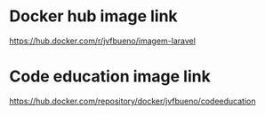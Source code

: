 
# Docker hub image link
https://hub.docker.com/r/jvfbueno/imagem-laravel


# Code education image link
https://hub.docker.com/repository/docker/jvfbueno/codeeducation

